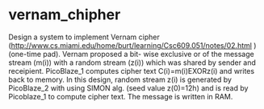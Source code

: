 # vernam_chipher
Design a system to implement Vernam cipher (http://www.cs.miami.edu/home/burt/learning/Csc609.051/notes/02.html ) (one-time pad). Vernam proposed a bit- wise exclusive or of the message stream (m(i)) with a random stream (z(i)) which was shared by sender and receipient. PicoBlaze_1 computes cipher text C(i)=m(i)EXORz(i) and writes back to memory. In this design, random stream z(i) is generated by PicoBlaze_2 with using SIMON alg. (seed value z(0)=12h) and is read by Picoblaze_1 to compute cipher text. The message is written in RAM.
